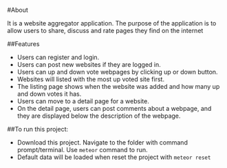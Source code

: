 #About

It is  a website aggregator application. 
The purpose of the application is to allow users to share, discuss and rate pages they find on the internet


##Features
- Users can register and login.
- Users can post new websites if they are logged in.
- Users can up and down vote webpages by clicking up or down button.
- Websites will listed with the most up voted site first.
- The listing page shows when the website was added and how many up and down votes it has.
- Users can move to a detail page for a website.
- On the detail page, users can post comments about a webpage, and they are displayed below the description of the webpage.


##To run this project:

- Download this project. Navigate to the folder with command prompt/terminal. Use ```meteor``` command to run.
- Default data will be loaded when reset the project with ```meteor reset```
